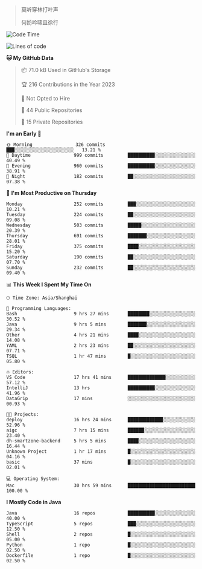 > 莫听穿林打叶声
> 
> 何妨吟啸且徐行

<!-- ![Github Stats](https://github-readme-stats.vercel.app/api?username=catch6&count_private=true&show_icons=true&theme=gruvbox) -->

<!-- ![Top Langs](https://github-readme-stats.vercel.app/api/top-langs/?username=catch6&layout=compact) -->

<!--START_SECTION:waka-->
![Code Time](http://img.shields.io/badge/Code%20Time-404%20hrs%209%20mins-blue)

![Lines of code](https://img.shields.io/badge/From%20Hello%20World%20I%27ve%20Written-9.3%20million%20lines%20of%20code-blue)

**🐱 My GitHub Data** 

> 📦 71.0 kB Used in GitHub's Storage 
 > 
> 🏆 216 Contributions in the Year 2023
 > 
> 🚫 Not Opted to Hire
 > 
> 📜 44 Public Repositories 
 > 
> 🔑 15 Private Repositories 
 > 
**I'm an Early 🐤** 

```text
🌞 Morning                326 commits         ███░░░░░░░░░░░░░░░░░░░░░░   13.21 % 
🌆 Daytime                999 commits         ██████████░░░░░░░░░░░░░░░   40.49 % 
🌃 Evening                960 commits         ██████████░░░░░░░░░░░░░░░   38.91 % 
🌙 Night                  182 commits         ██░░░░░░░░░░░░░░░░░░░░░░░   07.38 % 
```
📅 **I'm Most Productive on Thursday** 

```text
Monday                   252 commits         ███░░░░░░░░░░░░░░░░░░░░░░   10.21 % 
Tuesday                  224 commits         ██░░░░░░░░░░░░░░░░░░░░░░░   09.08 % 
Wednesday                503 commits         █████░░░░░░░░░░░░░░░░░░░░   20.39 % 
Thursday                 691 commits         ███████░░░░░░░░░░░░░░░░░░   28.01 % 
Friday                   375 commits         ████░░░░░░░░░░░░░░░░░░░░░   15.20 % 
Saturday                 190 commits         ██░░░░░░░░░░░░░░░░░░░░░░░   07.70 % 
Sunday                   232 commits         ██░░░░░░░░░░░░░░░░░░░░░░░   09.40 % 
```


📊 **This Week I Spent My Time On** 

```text
🕑︎ Time Zone: Asia/Shanghai

💬 Programming Languages: 
Bash                     9 hrs 27 mins       ████████░░░░░░░░░░░░░░░░░   30.52 % 
Java                     9 hrs 5 mins        ███████░░░░░░░░░░░░░░░░░░   29.34 % 
Other                    4 hrs 21 mins       ████░░░░░░░░░░░░░░░░░░░░░   14.08 % 
YAML                     2 hrs 23 mins       ██░░░░░░░░░░░░░░░░░░░░░░░   07.71 % 
TSQL                     1 hr 47 mins        █░░░░░░░░░░░░░░░░░░░░░░░░   05.80 % 

🔥 Editors: 
VS Code                  17 hrs 41 mins      ██████████████░░░░░░░░░░░   57.12 % 
IntelliJ                 13 hrs              ██████████░░░░░░░░░░░░░░░   41.96 % 
DataGrip                 17 mins             ░░░░░░░░░░░░░░░░░░░░░░░░░   00.93 % 

🐱‍💻 Projects: 
deploy                   16 hrs 24 mins      █████████████░░░░░░░░░░░░   52.96 % 
aigc                     7 hrs 15 mins       ██████░░░░░░░░░░░░░░░░░░░   23.40 % 
dh-smartzone-backend     5 hrs 5 mins        ████░░░░░░░░░░░░░░░░░░░░░   16.44 % 
Unknown Project          1 hr 17 mins        █░░░░░░░░░░░░░░░░░░░░░░░░   04.16 % 
basic                    37 mins             █░░░░░░░░░░░░░░░░░░░░░░░░   02.01 % 

💻 Operating System: 
Mac                      30 hrs 59 mins      █████████████████████████   100.00 % 
```

**I Mostly Code in Java** 

```text
Java                     16 repos            ██████████░░░░░░░░░░░░░░░   40.00 % 
TypeScript               5 repos             ███░░░░░░░░░░░░░░░░░░░░░░   12.50 % 
Shell                    2 repos             █░░░░░░░░░░░░░░░░░░░░░░░░   05.00 % 
Python                   1 repo              █░░░░░░░░░░░░░░░░░░░░░░░░   02.50 % 
Dockerfile               1 repo              █░░░░░░░░░░░░░░░░░░░░░░░░   02.50 % 
```




<!--END_SECTION:waka-->
